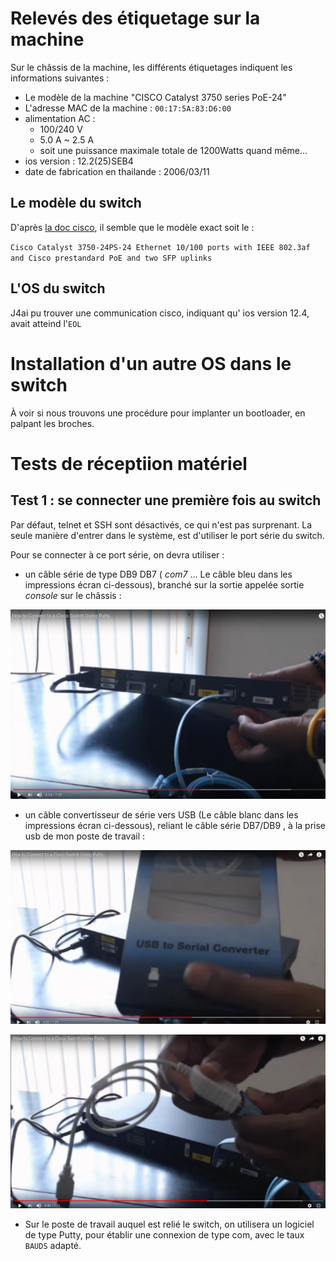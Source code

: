 
# Relevés des étiquetage sur la machine

Sur le châssis de la machine, les différents étiquetages indiquent les informations suivantes : 

* Le modèle de la machine "CISCO Catalyst 3750 series PoE-24"
* L'adresse MAC de la machine   : `00:17:5A:83:D6:00`
* alimentation AC : 
  * 100/240 V
  * 5.0 A ~ 2.5 A
  * soit une puissance maximale totale de 1200Watts quand même... 
* ios version : 12.2(25)SEB4
* date de fabrication en thailande : 2006/03/11



## Le modèle du switch

D'après [la doc cisco](https://www.cisco.com/c/en/us/products/collateral/switches/catalyst-3750-series-switches/product_data_sheet0900aecd80371991.html), il semble que le modèle exact soit  le :

`Cisco Catalyst 3750-24PS-24 Ethernet 10/100 ports with IEEE 802.3af and Cisco prestandard PoE and two SFP uplinks`


## L'OS du switch

J4ai pu trouver une communication cisco, indiquant qu' ios version 12.4, avait atteind l'`EOL`

# Installation d'un autre OS dans le switch

À voir si nous trouvons une procédure pour implanter un bootloader, en palpant les broches.

# Tests de réceptiion matériel

## Test 1 : se connecter une première fois au switch

Par défaut, telnet et SSH sont désactivés, ce qui n'est pas surprenant. La seule manière d'entrer dans le système, est d'utiliser le port série du switch.

Pour se connecter à ce port série, on devra utiliser :

* un câble série de type DB9 DB7 ( *com7* ... Le câble bleu dans les impressions écran ci-dessous), branché sur la sortie appelée sortie *console* sur le châssis : 

![câble série de type DB9 DB7](https://github.com/Jean-Baptiste-Lasselle/infra-kytes-underlay/raw/master/switchs/cisco-catalyst-3750-24-poe/images/cables-necessaires-cisco-switch-1-console-port-serie-db7-db9.png)

* un câble convertisseur de série vers USB (Le câble blanc dans les impressions écran ci-dessous), reliant le câble série DB7/DB9 , à la prise usb de mon poste de travail :

![câble convertisseur de série vers USB](https://github.com/Jean-Baptiste-Lasselle/infra-kytes-underlay/raw/master/switchs/cisco-catalyst-3750-24-poe/images/cables-necessaires-cisco-switch-2-usb-to-serial.png)

![câble convertisseur de série vers USB](https://github.com/Jean-Baptiste-Lasselle/infra-kytes-underlay/raw/master/switchs/cisco-catalyst-3750-24-poe/images/cables-necessaires-cisco-switch-3-usb-to-serial.png)

* Sur le poste de travail auquel est relié le switch, on utilisera un logiciel de type Putty, pour établir une connexion de type com, avec le taux `BAUDS` adapté.


 
